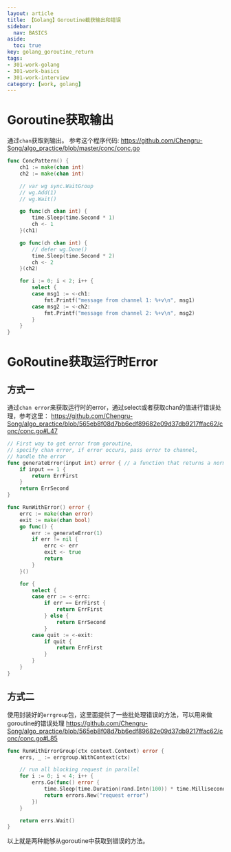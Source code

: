 ```yaml
---
layout: article
title: 【Golang】Goroutine截获输出和错误
sidebar:
  nav: BASICS
aside:
  toc: true
key: golang_goroutine_return
tags:
- 301-work-golang
- 301-work-basics
- 301-work-interview
category: [work, golang]
---
```


# Goroutine获取输出
通过`chan`获取到输出。
参考这个程序代码:
<https://github.com/Chengru-Song/algo_practice/blob/master/conc/conc.go>

```go
func ConcPattern() {
	ch1 := make(chan int)
	ch2 := make(chan int)

	// var wg sync.WaitGroup
	// wg.Add(1)
	// wg.Wait()

	go func(ch chan int) {
		time.Sleep(time.Second * 1)
		ch <- 1
	}(ch1)

	go func(ch chan int) {
		// defer wg.Done()
		time.Sleep(time.Second * 2)
		ch <- 2
	}(ch2)

	for i := 0; i < 2; i++ {
		select {
		case msg1 := <-ch1:
			fmt.Printf("message from channel 1: %+v\n", msg1)
		case msg2 := <-ch2:
			fmt.Printf("message from channel 2: %+v\n", msg2)
		}
	}
}
```

# GoRoutine获取运行时Error

## 方式一
通过`chan error`来获取运行时的error，通过select或者获取chan的值进行错误处理，参考这里：
<https://github.com/Chengru-Song/algo_practice/blob/565eb8f08d7bb6edf89682e09d37db9217ffac62/conc/conc.go#L47>

```go
// First way to get error from goroutine,
// specify chan error, if error occurs, pass error to channel,
// handle the error
func generateError(input int) error { // a function that returns a normal error
	if input == 1 {
		return ErrFirst
	}
	return ErrSecond
}

func RunWithError() error {
	errc := make(chan error)
	exit := make(chan bool)
	go func() {
		err := generateError(1)
		if err != nil {
			errc <- err
			exit <- true
			return
		}
	}()

	for {
		select {
		case err := <-errc:
			if err == ErrFirst {
				return ErrFirst
			} else {
				return ErrSecond
			}
		case quit := <-exit:
			if quit {
				return ErrFirst
			}
		}
	}
}
```

## 方式二
使用封装好的`errgroup`包，这里面提供了一些批处理错误的方法，可以用来做goroutine的错误处理
<https://github.com/Chengru-Song/algo_practice/blob/565eb8f08d7bb6edf89682e09d37db9217ffac62/conc/conc.go#L85>

```go
func RunWithErrorGroup(ctx context.Context) error {
	errs, _ := errgroup.WithContext(ctx)

	// run all blocking request in parallel
	for i := 0; i < 4; i++ {
		errs.Go(func() error {
			time.Sleep(time.Duration(rand.Intn(100)) * time.Millisecond)
			return errors.New("request error")
		})
	}

	return errs.Wait()
}
```

以上就是两种能够从goroutine中获取到错误的方法。